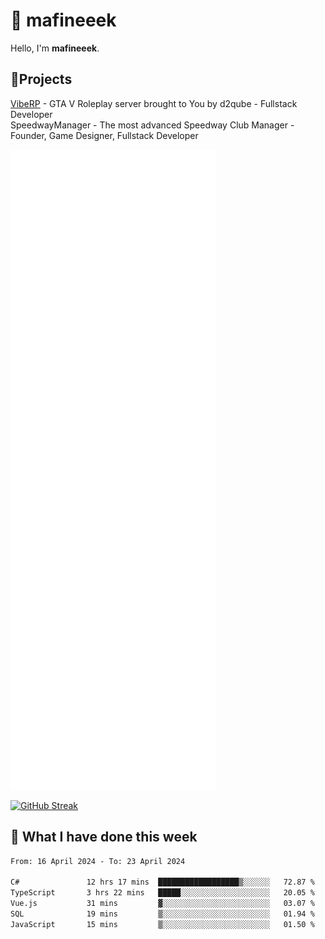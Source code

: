 # 👋 mafineeek
Hello, I'm **mafineeek**.

## 📝Projects

[VibeRP](https://v-rp.pl) - GTA V Roleplay server brought to You by d2qube - Fullstack Developer<br/>
SpeedwayManager - The most advanced Speedway Club Manager - Founder, Game Designer, Fullstack Developer


![](./github-metrics.svg)

[![GitHub Streak](https://streak-stats.demolab.com/?user=mafineeek)](https://git.io/streak-stats)

## 📰 What I have done this week
<!--START_SECTION:waka-->

```txt
From: 16 April 2024 - To: 23 April 2024

C#               12 hrs 17 mins  ██████████████████▒░░░░░░   72.87 %
TypeScript       3 hrs 22 mins   █████░░░░░░░░░░░░░░░░░░░░   20.05 %
Vue.js           31 mins         ▓░░░░░░░░░░░░░░░░░░░░░░░░   03.07 %
SQL              19 mins         ▒░░░░░░░░░░░░░░░░░░░░░░░░   01.94 %
JavaScript       15 mins         ▒░░░░░░░░░░░░░░░░░░░░░░░░   01.50 %
```

<!--END_SECTION:waka-->
